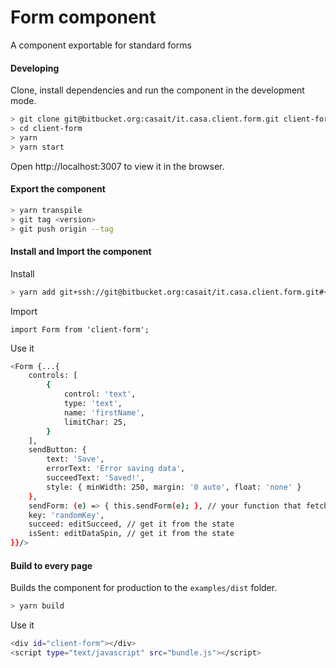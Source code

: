 # Form component
A component exportable for standard forms
#### Developing
Clone, install dependencies and run the component in the development mode.
```sh
> git clone git@bitbucket.org:casait/it.casa.client.form.git client-form
> cd client-form
> yarn
> yarn start
```
Open http://localhost:3007 to view it in the browser.
#### Export the component
```sh
> yarn transpile
> git tag <version>
> git push origin --tag
```
#### Install and Import the component
Install
```sh
> yarn add git+ssh://git@bitbucket.org:casait/it.casa.client.form.git#<tag-version>
```
Import

`import Form from 'client-form';`

Use it

```sh
<Form {...{
	controls: [
		{
			control: 'text',
			type: 'text',
			name: 'firstName',
			limitChar: 25,
		}
	],
	sendButton: {
		text: 'Save',
		errorText: 'Error saving data',
		succeedText: 'Saved!',
		style: { minWidth: 250, margin: '0 auto', float: 'none' }
	},
	sendForm: (e) => { this.sendForm(e); }, // your function that fetch data
	key: 'randomKey',
	succeed: editSucceed, // get it from the state
	isSent: editDataSpin, // get it from the state
}}/>
```
#### Build to every page
Builds the component for production to the `examples/dist` folder.
```sh
> yarn build
```
Use it

```sh
<div id="client-form"></div>
<script type="text/javascript" src="bundle.js"></script>
```
